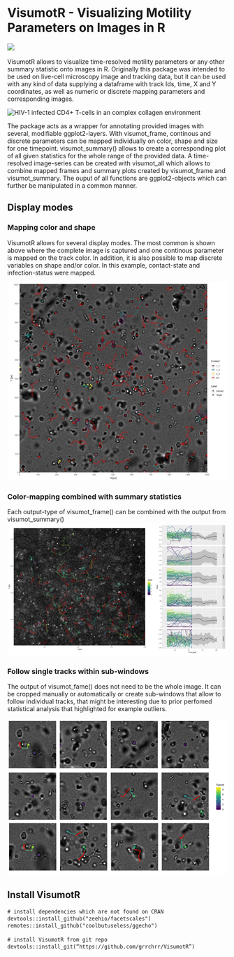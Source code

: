 # VisumotR - Visualizing Motility Parameters on Images in R
<!-- badges: start -->
![](https://img.shields.io/badge/lifecycle-alpha-orange.svg)
<!-- badges: end -->
 
VisumotR allows to visualize time-resolved motility parameters or any other summary statistic onto images in R. Originally this package was intended to be used on live-cell microscopy image and tracking data, but it can be used with any kind of data supplying a dataframe with track Ids, time, X and Y coordinates, as well as numeric or discrete mapping parameters and corresponding images.

![HIV-1 infected CD4+ T-cells in an complex collagen environment](images/example_visumotr-1.gif)

The package acts as a wrapper for annotating provided images with several, modifiable ggplot2-layers. With visumot_frame, continous and discrete parameters can be mapped individually on color, shape and size for one timepoint. visumot_summary() allows to create a corresponding plot of all given statistics for the whole range of the provided data. A time-resolved image-series can be created with visumot_all which allows to combine mapped frames and summary plots created by visumot_frame and visumot_summary. The ouput of all functions are ggplot2-objects which can further be manipulated in a common manner.

## Display modes

### Mapping color and shape
VisumotR allows for several display modes. The most common is shown above where the complete image is captured and one continous parameter is mapped on the track color. In addition, it is also possible to map discrete variables on shape and/or color. In this example, contact-state and infection-status were mapped.

![Mapping contact state and infection state](images/shape_color.jpg)

### Color-mapping combined with summary statistics
Each output-type of visumot_frame() can be combined with the output from visumot_summary()
![Output from visumot_frame() combined with visumot_summary()](images/frame_summary.jpg)

### Follow single tracks within sub-windows
The output of visumot_fame() does not need to be the whole image. It can be cropped manually or automatically or create sub-windows that allow to follow individual tracks, that might be interesting due to prior perfomed statistical analysis that highlighted for example outliers.

![Sub-window output](images/visu_sub.png)

## Install VisumotR
```{r}
# install dependencies which are not found on CRAN
devtools::install_github("zeehio/facetscales")
remotes::install_github("coolbutuseless/ggecho")

# install VisumotR from git repo
devtools::install_git(“https://github.com/grrchrr/VisumotR”)
```
